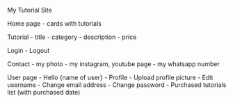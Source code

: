 My Tutorial Site

Home page
    - cards with tutorials

Tutorial
    - title
    - category
    - description
    - price

Login
    - Logout

Contact
    - my photo
    - my instagram, youtube page
    - my whatsapp number

User page
    - Hello {name of user}
    - Profile
        - Upload profile picture
        - Edit username
        - Change email address
        - Change password
    - Purchased tutorials list (with purchased date)